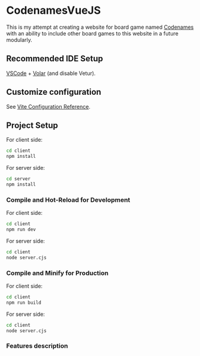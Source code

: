 # CodenamesVueJS

This is my attempt at creating a website for board game named [Codenames](https://en.wikipedia.org/wiki/Codenames_(board_game)) with an ability to include other board games to this website in a future modularly.

## Recommended IDE Setup

[VSCode](https://code.visualstudio.com/) + [Volar](https://marketplace.visualstudio.com/items?itemName=Vue.volar) (and disable Vetur).

## Customize configuration

See [Vite Configuration Reference](https://vite.dev/config/).

## Project Setup

For client side:
```sh
cd client
npm install
```

For server side:
```sh
cd server
npm install
```

### Compile and Hot-Reload for Development

For client side:
```sh
cd client
npm run dev
```

For server side:
```sh
cd client
node server.cjs
```


### Compile and Minify for Production

For client side:
```sh
cd client
npm run build
```

For server side:
```sh
cd client
node server.cjs
```

### Features description

